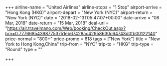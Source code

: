 +++
airline-name = "United Airlines"
airline-stops = "1 Stop"
airport-arrive = "Hong Kong (HKG)"
airport-depart = "New York (NYC)"
airport-return = "New York (NYC)"
date = "2018-02-13T05:47:07+00:00"
date-arrive = "08 Mar, 2018"
date-return = "15 Mar, 2018"
deal-url = "https://air.travelmano.com/Web/booking/CheckOut.aspx?brn=0.777668543987753751eb67428ac42958630c64743d0fb00122140"
price-normal = "800+"
price-promo = 618
tags = ["New York"]
title = "New York to Hong Kong,China"
trip-from = "NYC"
trip-to = "HKG"
trip-type = "Round"
type = ""

+++